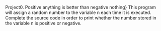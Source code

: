 Project0. Positive anything is better than negative nothing}
This program will assign a random number to the variable n each time it is executed. Complete the source code in order to print whether the number stored in the variable n is positive or negative.
